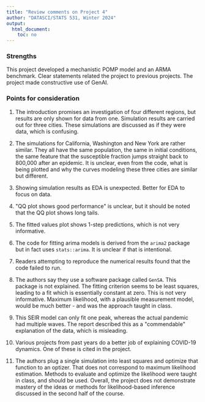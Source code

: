 ```yaml
---
title: "Review comments on Project 4"
author: "DATASCI/STATS 531, Winter 2024"
output:
  html_document:
    toc: no
---
```


### Strengths

This project developed a mechanistic POMP model and an ARMA benchmark. Clear statements related the project to previous projects. The project made constructive use of GenAI.

### Points for consideration

1. The introduction promises an investigation of four different regions, but results are only shown for data from one. Simulation results are carried out for three cities. These simulations are discussed as if they were data, which is confusing.

1. The simulations for California, Washington and New York are rather similar. They all have the same population, the same in initial conditions, the same feature that the susceptible fraction jumps straight back to 800,000 after an epidemic. It is unclear, even from the code, what is being plotted and why the curves modeling these three cities are similar but different.

1. Showing simulation results as EDA is unexpected. Better for EDA to focus on data. 

1. "QQ plot shows good performance" is unclear, but it should be noted that the QQ plot shows long tails.

1. The fitted values plot shows 1-step predictions, which is not very informative.

1. The code for fitting arima models is derived from the `arima2` package but in fact uses `stats::arima`. It is unclear if that is intentional.

1. Readers attempting to reproduce the numerical results found that the code failed to run. 

1. The authors say they use a software package called `GenSA`. This package is not explained. The fitting criterion seems to be least squares, leading to a fit which is essentially constant at zero. This is not very informative. Maximum likelihood, with a plausible measurement model, would be much better - and was the approach taught in class.

1. This SEIR model can only fit one peak, whereas the actual pandemic had multiple waves. The report described this as a "commendable" explanation of the data, which is misleading.

1. Various projects from past years do a better job of explaining COVID-19 dynamics. One of these is cited in the project.

1. The authors plug a single simulation into least squares and optimize that function to an optizer. That does not correspond to maximum likelihood estimation. Methods to evaluate and optimize the likelihood were taught in class, and should be used. Overall, the project does not demonstrate mastery of the ideas or methods for likelihood-based inference discussed in the second half of the course. 


